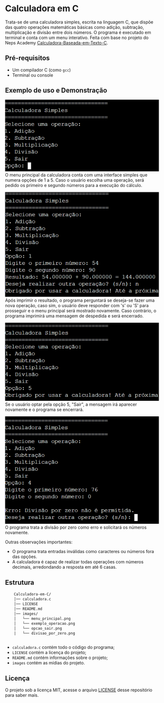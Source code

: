 # Calculadora em C

Trata-se de uma calculadora simples, escrita na linguagem C, que dispõe das quatro operações matemáticas básicas como adição, subtração, multiplicação e divisão entre dois números. O programa é executado em terminal e conta com um menu interativo. 
Feita com base no projeto do Neps Academy [Calculadora-Baseada-em-Texto-C](https://neps.academy/br/course/introducao-a-programacao/lesson/calculadora-baseada-em-texto-em-c).

## Pré-requisitos

- Um compilador C (como `gcc`)
- Terminal ou console

## Exemplo de uso e Demonstração
![menu_principal.png](https://github.com/sjecw/Calculadora-em-C/blob/main/images/menu_principal.png)
O menu principal da calculadora conta com uma interface simples que numera opções de 1 a 5. Caso o usuário escolha uma operação, será pedido os primeiro e segundo números para a execução do cálculo. 

![exemplo_operacao.png](https://github.com/sjecw/Calculadora-em-C/blob/main/images/exemplo_operacao.png)
Após imprimir o resultado, o programa perguntará se deseja-se fazer uma nova operação, caso sim, o usuário deve responder com 's' ou 'S' para prosseguir e o menu principal será mostrado novamente. Caso contrário, o programa imprimirá uma mensagem de despedida e será encerrado.

![opcao_sair.png](https://github.com/sjecw/Calculadora-em-C/blob/main/images/opcao_sair.png)
Se o usuário optar pela opção 5, "Sair", a mensagem irá aparecer novamente e o programa se encerrará.

![divisão_por_zero.png](https://github.com/sjecw/Calculadora-em-C/blob/main/images/divisao_por_zero.png)
O programa trata a divisão por zero como erro e solicitará os números novamente.


Outras observações importantes:
- O programa trata entradas inválidas como caracteres ou números fora das opções.
- A calculadora é capaz de realizar todas operações com números decimais, arredondando a resposta em até 6 casas.


## Estrutura

```
    Calculadora-em-C/  
    │── calculadora.c  
    │── LICENSE 
    │── README.md  
    │── images/  
    │   └── menu_principal.png
    │   └── exemplo_operacao.png
    │   └── opcao_sair.png
    |   └── divisao_por_zero.png
    
```

* `calculadora.c` contém todo o código do programa;
* `LICENSE` contém a licença do projeto;
* `README.md` contém informações sobre o projeto;
* `images` contém as mídias do projeto.

## Licença
O projeto sob a licença MIT, acesse o arquivo [LICENSE](https://github.com/sjecw/Calculadora-em-C/blob/main/LICENSE) desse repositório para saber mais.